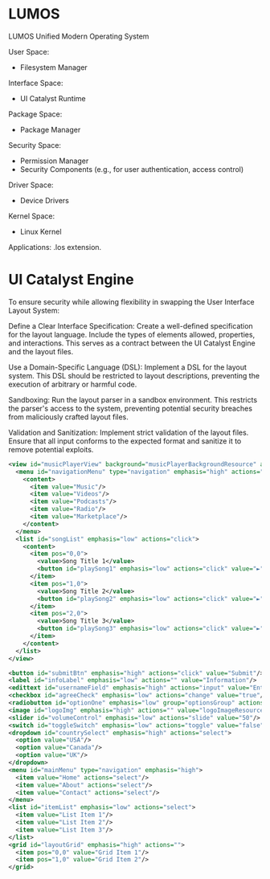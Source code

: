# LUMOS
LUMOS Unified Modern Operating System

User Space:
- Filesystem Manager

Interface Space:
- UI Catalyst Runtime

Package Space:
- Package Manager

Security Space:
- Permission Manager
- Security Components (e.g., for user authentication, access control)

Driver Space:
- Device Drivers

Kernel Space:
- Linux Kernel

Applications: .los extension.




# UI Catalyst Engine

To ensure security while allowing flexibility in swapping the User Interface Layout System:

Define a Clear Interface Specification: Create a well-defined specification for the layout language. Include the types of elements allowed, properties, and interactions. This serves as a contract between the UI Catalyst Engine and the layout files.

Use a Domain-Specific Language (DSL): Implement a DSL for the layout system. This DSL should be restricted to layout descriptions, preventing the execution of arbitrary or harmful code.

Sandboxing: Run the layout parser in a sandbox environment. This restricts the parser's access to the system, preventing potential security breaches from maliciously crafted layout files.

Validation and Sanitization: Implement strict validation of the layout files. Ensure that all input conforms to the expected format and sanitize it to remove potential exploits.

```xml
<view id="musicPlayerView" background="musicPlayerBackgroundResource" actions="click">
  <menu id="navigationMenu" type="navigation" emphasis="high" actions="click">
    <content>
      <item value="Music"/>
      <item value="Videos"/>
      <item value="Podcasts"/>
      <item value="Radio"/>
      <item value="Marketplace"/>
    </content>
  </menu>
  <list id="songList" emphasis="low" actions="click">
    <content>
      <item pos="0,0">
        <value>Song Title 1</value>
        <button id="playSong1" emphasis="low" actions="click" value="►"/>
      </item>
      <item pos="1,0">
        <value>Song Title 2</value>
        <button id="playSong2" emphasis="low" actions="click" value="►"/>
      </item>
      <item pos="2,0">
        <value>Song Title 3</value>
        <button id="playSong3" emphasis="low" actions="click" value="►"/>
      </item>
    </content>
  </list>
</view>

<button id="submitBtn" emphasis="high" actions="click" value="Submit"/>
<label id="infoLabel" emphasis="low" actions="" value="Information"/>
<edittext id="usernameField" emphasis="high" actions="input" value="Enter Username"/>
<checkbox id="agreeCheck" emphasis="low" actions="change" value="true"/>
<radiobutton id="optionOne" emphasis="low" group="optionsGroup" actions="select" value="Option One"/>
<image id="logoImg" emphasis="high" actions="" value="logoImageResource"/>
<slider id="volumeControl" emphasis="low" actions="slide" value="50"/>
<switch id="toggleSwitch" emphasis="low" actions="toggle" value="false"/>
<dropdown id="countrySelect" emphasis="high" actions="select">
  <option value="USA"/>
  <option value="Canada"/>
  <option value="UK"/>
</dropdown>
<menu id="mainMenu" type="navigation" emphasis="high">
  <item value="Home" actions="select"/>
  <item value="About" actions="select"/>
  <item value="Contact" actions="select"/>
</menu>
<list id="itemList" emphasis="low" actions="select">
  <item value="List Item 1"/>
  <item value="List Item 2"/>
  <item value="List Item 3"/>
</list>
<grid id="layoutGrid" emphasis="high" actions="">
  <item pos="0,0" value="Grid Item 1"/>
  <item pos="1,0" value="Grid Item 2"/>
</grid>

